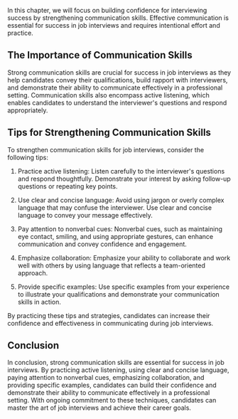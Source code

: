
In this chapter, we will focus on building confidence for interviewing success by strengthening communication skills. Effective communication is essential for success in job interviews and requires intentional effort and practice.

The Importance of Communication Skills
--------------------------------------

Strong communication skills are crucial for success in job interviews as they help candidates convey their qualifications, build rapport with interviewers, and demonstrate their ability to communicate effectively in a professional setting. Communication skills also encompass active listening, which enables candidates to understand the interviewer's questions and respond appropriately.

Tips for Strengthening Communication Skills
-------------------------------------------

To strengthen communication skills for job interviews, consider the following tips:

1. Practice active listening: Listen carefully to the interviewer's questions and respond thoughtfully. Demonstrate your interest by asking follow-up questions or repeating key points.

2. Use clear and concise language: Avoid using jargon or overly complex language that may confuse the interviewer. Use clear and concise language to convey your message effectively.

3. Pay attention to nonverbal cues: Nonverbal cues, such as maintaining eye contact, smiling, and using appropriate gestures, can enhance communication and convey confidence and engagement.

4. Emphasize collaboration: Emphasize your ability to collaborate and work well with others by using language that reflects a team-oriented approach.

5. Provide specific examples: Use specific examples from your experience to illustrate your qualifications and demonstrate your communication skills in action.

By practicing these tips and strategies, candidates can increase their confidence and effectiveness in communicating during job interviews.

Conclusion
----------

In conclusion, strong communication skills are essential for success in job interviews. By practicing active listening, using clear and concise language, paying attention to nonverbal cues, emphasizing collaboration, and providing specific examples, candidates can build their confidence and demonstrate their ability to communicate effectively in a professional setting. With ongoing commitment to these techniques, candidates can master the art of job interviews and achieve their career goals.
